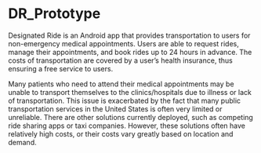 # DR_Prototype

Designated Ride is an Android app that provides transportation to users for non-emergency medical appointments. Users are able to request rides, manage their appointments, and book rides up to 24 hours in advance. The costs of transportation are covered by a user’s health insurance, thus ensuring a free service to users.

Many patients who need to attend their medical appointments may be unable to transport themselves to the clinics/hospitals due to illness or lack of transportation. This issue is exacerbated by the fact that many public transportation services in the United States is often very limited or unreliable. There are other solutions currently deployed, such as competing ride sharing apps or taxi companies. However, these solutions often have relatively high costs, or their costs vary greatly based on location and demand.
